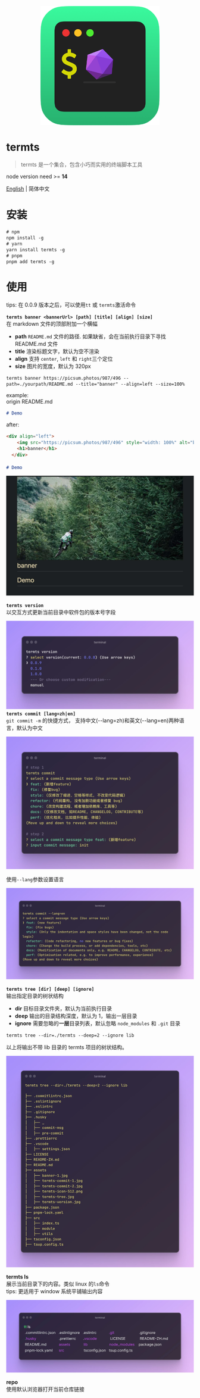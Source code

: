 <div align="center">
  <img src="./assets/termts-icon-512.png" style="width: 320px" alt="banner" />
  <h1 align="left">termts</h1>
</div>

> termts 是一个集合，包含小巧而实用的终端脚本工具

node version need >= **14**

[English](README.md) | 简体中文

# 安装

```shell
# npm
npm install -g
# yarn
yarn install termts -g
# pnpm
pnpm add termts -g
```

# 使用

tips: 在 0.0.9 版本之后，可以使用`tt` 或 `termts`激活命令

**`termts banner <bannerUrl> [path] [title] [align] [size]`**  
在 markdown 文件的顶部附加一个横幅

- **path** `README.md` 文件的路径. 如果缺省，会在当前执行目录下寻找 README.md 文件
- **title** 渲染标题文字，默认为空不渲染
- **align** 支持 `center`, `left` 和 `right`三个定位
- **size** 图片的宽度，默认为 320px

```shell
termts banner https://picsum.photos/987/496 --path=./yourpath/README.md --title="banner" --align=left --size=100%
```

example:  
origin README.md

```markdown
# Demo
```

after:

```markdown
<div align="left">
    <img src="https://picsum.photos/987/496" style="width: 100%" alt="banner" />
    <h1>banner</h1>
  </div>
  
# Demo
```

![preview](./assets/banner-1.jpg)

**`termts version`**  
以交互方式更新当前目录中软件包的版本号字段

![demo](./assets/termts-version.jpg)  
**`termts commit [lang=zh|en]`**  
`git commit -m` 的快捷方式， 支持中文(--lang=zh)和英文(--lang=en)两种语言，默认为中文

![demo](./assets/termts-commit-1.jpg)

使用`--lang`参数设置语言

![demo](./assets/termts-commit-2.jpg)

**`termts tree [dir] [deep] [ignore]`**  
输出指定目录的树状结构

- **dir** 目标目录文件夹，默认为当前执行目录
- **deep** 输出的目录结构深度，默认为 1，输出一层目录
- **ignore** 需要忽略的**一层**目录列表，默认忽略 `node_modules` 和 `.git` 目录

```shell
termts tree --dir=./termts --deep=2 --ignore lib
```

以上将输出不带 lib 目录的 termts 项目的树状结构。

![demo](./assets/termts-trees.jpg)

**termts ls**  
展示当前目录下的内容。类似 linux 的`ls`命令  
tips: 更适用于 window 系统平铺输出内容

![demo](./assets/termts-ls.jpg)

**repo**  
使用默认浏览器打开当前仓库链接
